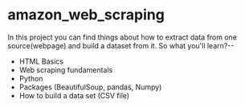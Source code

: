 # amazon_web_scraping
In this project you can find things about how to extract data from one source(webpage) and build a dataset from it. 
So what you'll learn?-- 
- HTML Basics 
- Web scraping fundamentals 
- Python 
- Packages (BeautifulSoup, pandas, Numpy) 
- How to build a data set (CSV file)
